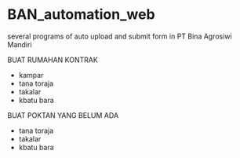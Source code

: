 # BAN_automation_web

several programs of auto upload and submit form in PT Bina Agrosiwi Mandiri

BUAT RUMAHAN KONTRAK

- kampar
- tana toraja
- takalar
- kbatu bara

BUAT POKTAN YANG BELUM ADA

- tana toraja
- takalar
- kbatu bara
